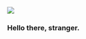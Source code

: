 <img src="https://c.tenor.com/djaLJiqAxzIAAAAC/rust-lang-ferris.gifhttps://c.tenor.com/djaLJiqAxzIAAAAC/rust-lang-ferris.gif"></img>

### Hello there, stranger.
